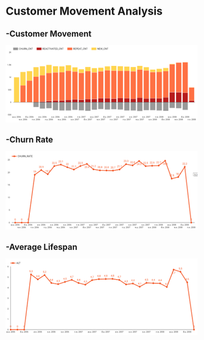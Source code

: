 
# Customer Movement Analysis


## -Customer Movement

![alt text](https://github.com/PisutSukpool/BADS7105-CRM-analytics-and-intelligence/blob/main/Homework%2010/CustomerMovement3Months.png?raw=true)


## -Churn Rate

![alt text](https://github.com/PisutSukpool/BADS7105-CRM-analytics-and-intelligence/blob/main/Homework%2010/ChurnRate3Months.png?raw=true)

## -Average Lifespan

![alt text](https://github.com/PisutSukpool/BADS7105-CRM-analytics-and-intelligence/blob/main/Homework%2010/ALT3months.png?raw=true)
